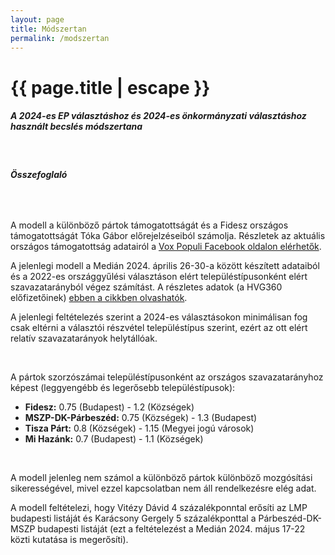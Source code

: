 ```yaml
---
layout: page
title: Módszertan
permalink: /modszertan
---
```

<script>
  window.dataLayer = window.dataLayer || [];
  function gtag(){dataLayer.push(arguments);}
  gtag('js', new Date());

  gtag('config', 'UA-45281172-4');
</script>
<h1 class="page-title">{{ page.title | escape }}</h1>
    
<div class="section">
    <div class="row">
          <div class="col s12">
		  <h5>A 2024-es EP választáshoz és 2024-es önkormányzati választáshoz használt becslés módszertana</h5> 

<br/>
<h6><strong>Összefoglaló</strong></h6>
<br/>

<p>A modell a különböző pártok támogatottságát és a Fidesz országos támogatottságát Tóka Gábor előrejelzéseiból számolja. Részletek az aktuális országos támogatottság adatairól a <a href="https://www.facebook.com/valasztasi.kalauz">Vox Populi  Facebook oldalon elérhetők</a>.</p>
<p>A jelenlegi modell a Medián 2024. április 26-30-a között készített adataiból és a 2022-es országgyűlési választáson elért településtípusonként elért szavazatarányból végez számítást. A részletes adatok (a HVG360 előfizetőinek) <a href="https://hvg.hu/360/20240508_hvg-median-magyar-peter-tisza-orban-viktor-fidesz-ellenzek-dobrev-klara">ebben a cikkben olvashatók</a>.</p>
<p>A jelenlegi feltételezés szerint a 2024-es választásokon minimálisan fog csak eltérni a választói részvétel településtípus szerint, ezért az ott elért relatív szavazatarányok helytállóak.</p>
<br/>
<p>A pártok szorzószámai településtípusonként az országos szavazatarányhoz képest (leggyengébb és legerősebb településtípusok):</p>
<ul>
<li><strong>Fidesz:</strong> 0.75 (Budapest) - 1.2 (Községek)</li>
<li><strong>MSZP-DK-Párbeszéd:</strong> 0.75 (Községek) - 1.3 (Budapest)</li>
<li><strong>Tisza Párt:</strong> 0.8 (Községek) - 1.15 (Megyei jogú városok)</li>
<li><strong>Mi Hazánk:</strong> 0.7 (Budapest) - 1.1 (Községek)</li>
</ul>

<br/>
<p>A modell jelenleg nem számol a különböző pártok különböző mozgósítási sikerességével, mivel ezzel kapcsolatban nem áll rendelkezésre elég adat.</p>
<p>A modell feltételezi, hogy Vitézy Dávid 4 százalékponntal erősíti az LMP budapesti listáját és Karácsony Gergely 5 százalékponttal a Párbeszéd-DK-MSZP budapesti listáját (ezt a feltételezést a Medián 2024. május 17-22 közti kutatása is megerősíti).</p>

    